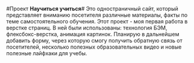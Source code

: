 #Проект **Научиться учиться**#
Это одностраничный сайт, который представляет вниманию посетителя различные материалы, факты по теме самостоятельного обучения.
Этот проект - моя первая работа в верстке страниц. В ней были использованы: технология БЭМ, флексбокс-верстка, анимация картинок.
Планирую в дальнейшем добавить форму, через которую смогу получить обратную связь от посетителей, несколько полезных образовательных видео и новые полезные лайфхаки для учебы.
